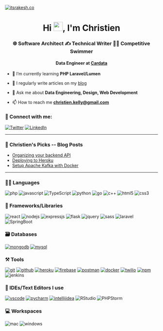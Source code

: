 [![itsrakesh.co](https://user-images.githubusercontent.com/70439799/150669911-f4770983-6987-48b8-ad53-a5542231e894.gif)](https://itsrakesh.co)

<h1 align="center">Hi <img src="https://raw.githubusercontent.com/MartinHeinz/MartinHeinz/master/wave.gif" width="30">, I'm Christien</h1>
<h3 align="center">🌐 Software Architect ✍️ Technical Writer 🏊🏽 Competitive Swimmer</h3>
<h4 align="center">Data Engineer at <a href="https://cardata.co">Cardata</a></h4>

- 🌱 I’m currently learning **PHP Laravel/Lumen**

- 📝 I regularly write articles on my [blog](https://christien-kelly.medium.com)

- 💬 Ask me about **Data Engineering, Design, Web Development**

- 📫 How to reach me **christien.kelly@gmail.com**

### 🤝 Connect with me:

<!-- [![Portfolio](https://img.shields.io/badge/Portfolio-000000?style=for-the-badge&logo=Portfolio&logoColor=white)](https://itsrakesh.co) -->
[![Twitter](https://img.shields.io/badge/Twitter-1DA1F2?style=for-the-badge&logo=twitter&logoColor=white)](https://twitter.com/christienkelly2)
[![LinkedIn](https://img.shields.io/badge/LinkedIn-0077B5?style=for-the-badge&logo=linkedin&logoColor=white)](https://www.linkedin.com/in/christien-k-770080107/)

---

### 📜 Christien's Picks -- Blog Posts

<!-- BLOG-POST-LIST:START -->
- [Organizing your backend API](https://christien-kelly.medium.com/organizing-your-backend-api-c536a3fe56f)
- [Deploying to Heroku](https://christien-kelly.medium.com/deploying-your-first-api-on-heroku-1fd0a4bbe6ba)
- [Setup Apache Kafka with Docker](https://christien-kelly.medium.com/creating-a-local-kafka-with-docker-75478c250e42)
<!-- BLOG-POST-LIST:END -->

---

### 🧑‍💻 Languages
![php](https://img.shields.io/badge/PHP-777BB4?style=for-the-badge&logo=php&logoColor=white)
![javascript](https://img.shields.io/badge/JavaScript-323330?style=for-the-badge&logo=javascript&logoColor=F7DF1E)
![TypeScript](https://img.shields.io/badge/TypeScript-007ACC?style=for-the-badge&logo=typescript&logoColor=white)
![python](https://img.shields.io/badge/Python-FFD43B?style=for-the-badge&logo=python&logoColor=darkgreen)
![go](https://img.shields.io/badge/Go-00ADD8?style=for-the-badge&logo=go&logoColor=white)
![c++](https://img.shields.io/badge/C%2B%2B-00599C?style=for-the-badge&logo=c%2B%2B&logoColor=white)
![html5](https://img.shields.io/badge/HTML5-E34F26?style=for-the-badge&logo=html5&logoColor=white)
![css3](https://img.shields.io/badge/CSS3-1572B6?style=for-the-badge&logo=css3&logoColor=white)

### 🧩 Frameworks/Libraries

![react](https://img.shields.io/badge/React-20232A?style=for-the-badge&logo=react&logoColor=61DAFB)
![nodejs](https://img.shields.io/badge/Node.js-339933?style=for-the-badge&logo=nodedotjs&logoColor=white)
![expressjs](https://img.shields.io/badge/Express.js-000000?style=for-the-badge&logo=express&logoColor=white)
![flask](https://img.shields.io/badge/Flask-000000?style=for-the-badge&logo=flask&logoColor=white)
![jquery](https://img.shields.io/badge/jQuery-0769AD?style=for-the-badge&logo=jquery&logoColor=white)
![sass](https://img.shields.io/badge/Sass-CC6699?style=for-the-badge&logo=sass&logoColor=white)
![laravel](https://img.shields.io/badge/Laravel-FF2D20?style=for-the-badge&logo=laravel&logoColor=white)
![SpringBoot](https://img.shields.io/badge/Spring-6DB33F?style=for-the-badge&logo=spring&logoColor=white)
### 🗃️ Databases

[![mongodb](https://img.shields.io/badge/MongoDB-4EA94B?style=for-the-badge&logo=mongodb&logoColor=white)]()
[![mysql](https://img.shields.io/badge/MySQL-005C84?style=for-the-badge&logo=mysql&logoColor=white)]()

### ⚒️ Tools

[![git](https://img.shields.io/badge/GIT-E44C30?style=for-the-badge&logo=git&logoColor=white)]()
[![github](https://img.shields.io/badge/GitHub-100000?style=for-the-badge&logo=github&logoColor=white)]()
[![heroku](https://img.shields.io/badge/Heroku-430098?style=for-the-badge&logo=heroku&logoColor=white)]()
[![firebase](https://img.shields.io/badge/firebase-ffca28?style=for-the-badge&logo=firebase&logoColor=black)]()
[![postman](https://img.shields.io/badge/Postman-FF6C37?style=for-the-badge&logo=Postman&logoColor=white)]()
[![docker](https://img.shields.io/badge/Docker-2CA5E0?style=for-the-badge&logo=docker&logoColor=white)]()
[![twilio](https://img.shields.io/badge/Twilio-F22F46?style=for-the-badge&logo=Twilio&logoColor=white)]()
[![npm](https://img.shields.io/badge/npm-CB3837?style=for-the-badge&logo=npm&logoColor=white)]()
![jenkins](https://img.shields.io/badge/Jenkins-D24939?style=for-the-badge&logo=Jenkins&logoColor=white)

### 🧠 IDEs/Text Editors I use

[![vscode](https://img.shields.io/badge/Visual_Studio_Code-0078D4?style=for-the-badge&logo=visual%20studio%20code&logoColor=white)]()
[![pycharm](https://img.shields.io/badge/PyCharm-000000.svg?&style=for-the-badge&logo=PyCharm&logoColor=white)]()
[![intellijidea](https://img.shields.io/badge/IntelliJIDEA-000000.svg?style=for-the-badge&logo=intellij-idea&logoColor=white)]()
![RStudio]( 	https://img.shields.io/badge/RStudio-75AADB?style=for-the-badge&logo=RStudio&logoColor=white)
![PHPStorm](http://img.shields.io/badge/-PHPStorm-181717?style=for-the-badge&logo=phpstorm&logoColor=white)

### 💻 Workspaces
![mac](https://img.shields.io/badge/mac%20os-000000?style=for-the-badge&logo=apple&logoColor=white)
![windows](https://img.shields.io/badge/Windows-0078D6?style=for-the-badge&logo=windows&logoColor=white)
<!-- [![hp laptop](https://img.shields.io/badge/hp%20laptop-0096D6?style=for-the-badge&logo=hp&logoColor=white)](https://itsrakesh.co)
[![acer monitor](https://img.shields.io/badge/acer%20monitor-83B81A?style=for-the-badge&logo=acer&logoColor=white)](https://itsrakesh.co) -->

[//]: # (---)

[//]: # ()
[//]: # (### 🔝 Most used languages)

[//]: # (  <img alt="languages" src="https://github-readme-stats.vercel.app/api/top-langs/?username=RakeshPotnuru&theme=github_dark&hide_border=true&hide=Jupyter%20Notebook,css,html,scss,python&layout=compact" />)

[//]: # ()
[//]: # (---)

[//]: # ()
[//]: # (<details>)

[//]: # (  <summary>🧑‍🔬 This week I did</summary>)

[//]: # ()
[//]: # ([![Rakesh's wakatime stats]&#40;https://github-readme-stats.vercel.app/api/wakatime?username=itsrakesh&theme=github_dark&hide_border=true&#41;]&#40;&#41;)

[//]: # (</details>)

[//]: # ()
[//]: # (![visitors]&#40;https://visitor-badge.laobi.icu/badge?page_id=RakeshPotnuru.RakeshPotnuru&#41;)

[//]: # (<!---)

[//]: # (RakeshPotnuru/RakeshPotnuru is a ✨ special ✨ repository because its `README.md` &#40;this file&#41; appears on your GitHub profile.)

[//]: # (You can click the Preview link to take a look at your changes.)

[//]: # (--->)